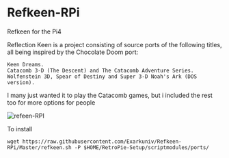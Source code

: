 # Refkeen-RPi
Refkeen for the Pi4

Reflection Keen is a project consisting of source ports of the following titles, all being inspired by the Chocolate Doom port:

    Keen Dreams.
    Catacomb 3-D (The Descent) and The Catacomb Adventure Series.
    Wolfenstein 3D, Spear of Destiny and Super 3-D Noah's Ark (DOS version).

I many just wanted it to play the Catacomb games, but i included the rest too for more options for people

![refeen-RPI](https://upload.wikimedia.org/wikipedia/en/d/dc/Catacomb_3-D_The_Descent_title_screen.png)


To install

```
wget https://raw.githubusercontent.com/Exarkuniv/Refkeen-RPi/Master/refkeen.sh -P $HOME/RetroPie-Setup/scriptmodules/ports/
```
